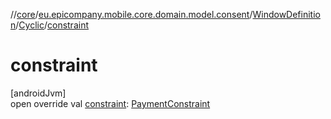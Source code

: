 //[core](../../../../index.md)/[eu.epicompany.mobile.core.domain.model.consent](../../index.md)/[WindowDefinition](../index.md)/[Cyclic](index.md)/[constraint](constraint.md)

# constraint

[androidJvm]\
open override val [constraint](constraint.md): [PaymentConstraint](../../-payment-constraint/index.md)
